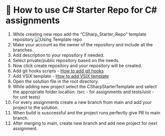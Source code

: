 # 🎯 How to use C# Starter Repo for C# assignments 
 1. While creating new repo add the “CSharp_Starter_Repo” template repository
![Using Template repo](https://github.com/solitontech/CSharp_Starter_Repo/blob/main/docs/assets/Images/HowToUseStarterRepo_Images/HowToUseStarterRepo.jpg) 
 2. Make your account as the owner of the repository and include all the branches.
 3. Add description to your repository if needed.
 4. Select private/public repository based on the needs.
 5. Now click create repository and your repository will be created.
 6. Add git hooks scripts - [How to add git hooks](https://github.com/solitontech/CSharp_Starter_Repo/blob/main/docs/GitHooks.md)
 7. Add VSIX template -  [How to add VSIX template](https://github.com/solitontech/CSharp_Starter_Repo/blob/main/docs/VSIX%20template%20Manual.md)
 8. Open the solution file in the root directory.
 9. While adding new project select the CSharpStarterTemplate and select the appropriate folder location.
     (src - for assignments and tests/unit - for unit tests)
 11. For every assignments create a new branch from main and add your project to the solution.
 12. When build is susccessful and the project runs perfectly give PR to main branch.
 13. After merging to main, create new branch and add new project for next assignment.
